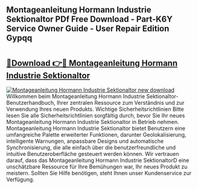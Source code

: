 ## Montageanleitung Hormann Industrie Sektionaltor PDf Free Download - Part-K6Y Service Owner Guide - User Repair Edition Gypqq

# <h2><a href="http://df7fx2e.blite.top/?on=Montageanleitung+Hormann+Industrie+Sektionaltor">🔗Download 👉🔴 Montageanleitung Hormann Industrie Sektionaltor</a></h2>

[![Montageanleitung Hormann Industrie Sektionaltor new download](https://i.imgur.com/lujVjoI.png)](http://df7fx2e.blite.top/?on=Montageanleitung+Hormann+Industrie+Sektionaltor)
Willkommen beim Montageanleitung Hormann Industrie Sektionaltor-Benutzerhandbuch, Ihrer zentralen Ressource zum Verständnis und zur Verwendung Ihres neuen Produkts. Wichtige Sicherheitsrichtlinien Bitte lesen Sie alle Sicherheitsrichtlinien sorgfältig durch, bevor Sie Ihr neues Montageanleitung Hormann Industrie Sektionaltor in Betrieb nehmen. Montageanleitung Hormann Industrie Sektionaltor bietet Benutzern eine umfangreiche Palette erweiterter Funktionen, darunter Geolokalisierung, intelligente Warnungen, anpassbare Designs und automatische Synchronisierung, die alle einfach über die benutzerfreundliche und intuitive Benutzeroberfläche gesteuert werden können. Wir vertrauen darauf, dass das Montageanleitung Hormann Industrie SektionaltorD eine unschätzbare Ressource für Ihre Bemühungen war, Ihr neues Produkt zu meistern. Sollten Sie Hilfe benötigen, steht Ihnen unser Kundenservice zur Verfügung.
